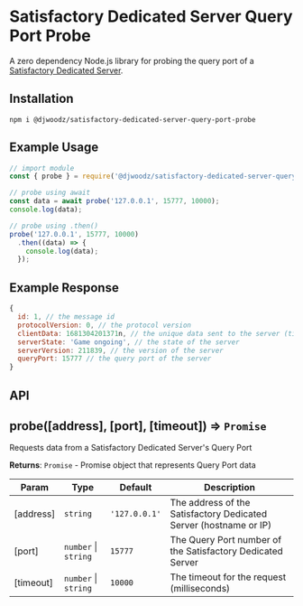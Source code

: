 Satisfactory Dedicated Server Query Port Probe
==============================================

A zero dependency Node.js library for probing the query port of a [Satisfactory Dedicated Server](https://satisfactory.fandom.com/wiki/Dedicated_servers).

Installation
------------

```
npm i @djwoodz/satisfactory-dedicated-server-query-port-probe
```

Example Usage
-------------

```js
// import module
const { probe } = require('@djwoodz/satisfactory-dedicated-server-query-port-probe');
```

```js
// probe using await
const data = await probe('127.0.0.1', 15777, 10000);
console.log(data);
```

```js
// probe using .then()
probe('127.0.0.1', 15777, 10000)
  .then((data) => {
    console.log(data);
  });
```

Example Response
----------------

```js
{
  id: 1, // the message id
  protocolVersion: 0, // the protocol version
  clientData: 1681304201371n, // the unique data sent to the server (timestamp)
  serverState: 'Game ongoing', // the state of the server
  serverVersion: 211839, // the version of the server
  queryPort: 15777 // the query port of the server
}
```

API
---

## probe([address], [port], [timeout]) ⇒ <code>Promise</code>

Requests data from a Satisfactory Dedicated Server's Query Port

**Returns**: <code>Promise</code> - Promise object that represents Query Port data

| Param | Type | Default | Description |
| --- | --- | --- | --- |
| [address] | <code>string</code> | <code>&#x27;127.0.0.1&#x27;</code> | The address of the Satisfactory Dedicated Server (hostname or IP) |
| [port] | <code>number</code> \| <code>string</code> | <code>15777</code> | The Query Port number of the Satisfactory Dedicated Server |
| [timeout] | <code>number</code> \| <code>string</code> | <code>10000</code> | The timeout for the request (milliseconds) |
